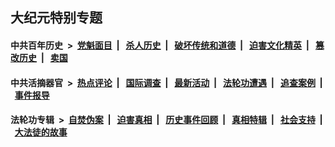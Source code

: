 ## 大纪元特别专题

#### 中共百年历史 &nbsp;>&nbsp; [党魁面目](indexes/nf1176107/README.md?12140430) &nbsp;| &nbsp; [杀人历史](indexes/nf1176106/README.md?12140430) &nbsp;| &nbsp; [破坏传统和道德](indexes/nf1176106/README.md?12140430) &nbsp;| &nbsp; [迫害文化精英](indexes/nf1176111/README.md?12140430) &nbsp;| &nbsp; [篡改历史](indexes/nf1176115/README.md?12140430) &nbsp;| &nbsp; [卖国](indexes/nf1176117/README.md?12140430) 

#### 中共活摘器官 &nbsp;>&nbsp; [热点评论](indexes/nf5879/README.md?12140430) &nbsp;| &nbsp; [国际调查](indexes/nf5947/README.md?12140430) &nbsp;| &nbsp; [最新活动](indexes/nf5883/README.md?12140430) &nbsp;| &nbsp; [法轮功遭遇](indexes/nf5881/README.md?12140430) &nbsp;| &nbsp; [追查案例](indexes/nf5880/README.md?12140430) &nbsp;| &nbsp; [事件报导](indexes/nf5877/README.md?12140430) 

#### 法轮功专辑 &nbsp;>&nbsp; [自焚伪案](indexes/nf5562/README.md?12140430) &nbsp;| &nbsp; [迫害真相](indexes/nf4379/README.md?12140430) &nbsp;| &nbsp; [历史事件回顾](indexes/nf5793/README.md?12140430) &nbsp;| &nbsp; [真相特辑](indexes/nf4389/README.md?12140430) &nbsp;| &nbsp; [社会支持](indexes/nf4386/README.md?12140430) &nbsp;| &nbsp; [大法徒的故事](indexes/nf1147481/README.md?12140430) 


